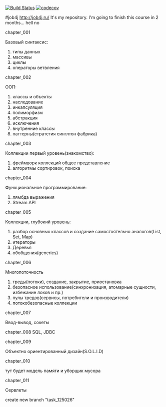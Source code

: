 [![Build Status](https://travis-ci.org/rmnick/job4j.svg?branch=master)](https://travis-ci.org/rmnick/job4j)
[![codecov](https://codecov.io/gh/rmnick/job4j/branch/master/graph/badge.svg)](https://codecov.io/gh/rmnick/job4j)

#job4j
 http://job4j.ru/
 It's my repository. I'm going to finish this course in 2 months... hell no

chapter_001

Базовый синтаксис:
1. типы данных
2. массивы
3. циклы
4. операторы ветвления
 
 chapter_002
 
 ООП:
 1. классы и объекты
 2. наследование
 3. инкапсуляция
 4. полиморфизм
 5. абстракция
 6. исключения
 7. внутренние классы
 8. паттерны(стратегия синглтон фабрика)

 chapter_003
 
Коллекции первый уровень(знакомство):
1. фреймворк коллекций общее представление
2. алгоритмы сортировок, поиска

chapter_004

Функциональное программирование:
1. лямбда выражения
2. Stream API

chapter_005

Коллекции, глубокий уровень:
1. разбор основных классов и создание самостоятельно аналогов(List, Set, Map)
2. итераторы
3. Деревья
4. обобщения(generics)

chapter_006

Многопоточность
1. треды(потоки), создание, закрытие, приостановка
2. безопасное использование(синхронизация, атомарные сущности, избежание локов и пр.)
3. пулы тредов(сервисы, потребители и производители)
4. потокобезопасные коллекции

chapter_007

Ввод-вывод, сокеты

chapter_008
SQL, JDBC

chapter_009

Объектно ориентированный дизайн(S.O.L.I.D)

chapter_010

тут будет модель памяти и уборщик мусора

chapter_011

Сервлеты 


create new branch "task_125026"

